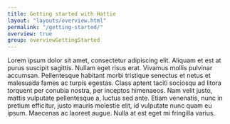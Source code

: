 ```yaml
---
title: Getting started with Hattie
layout: "layouts/overview.html"
permalink: "/getting-started/"
overview: true
group: overviewGettingStarted
---
```


Lorem ipsum dolor sit amet, consectetur adipiscing elit. Aliquam et est at purus suscipit sagittis. Nullam eget risus erat. Vivamus mollis pulvinar accumsan. Pellentesque habitant morbi tristique senectus et netus et malesuada fames ac turpis egestas. Class aptent taciti sociosqu ad litora torquent per conubia nostra, per inceptos himenaeos. Nam velit justo, mattis vulputate pellentesque a, luctus sed ante. Etiam venenatis, nunc in pretium efficitur, justo mauris molestie elit, id vulputate nunc quam eu ipsum. Maecenas ac laoreet augue. Nulla at est eget mi fringilla varius.
